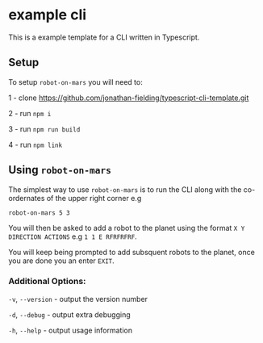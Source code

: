 # example cli

This is a example template for a CLI written in Typescript.

## Setup

To setup `robot-on-mars` you will need to:

1 - clone https://github.com/jonathan-fielding/typescript-cli-template.git

2 - run `npm i`

3 - run `npm run build`

4 - run `npm link`

## Using `robot-on-mars`

The simplest way to use `robot-on-mars` is to run the CLI along with the co-ordernates of the upper right corner e.g

```robot-on-mars 5 3```

You will then be asked to add a robot to the planet using the format `X Y DIRECTION ACTIONS` e.g `1 1 E RFRFRFRF`.

You will keep being prompted to add subsquent robots to the planet, once you are done you an enter `EXIT`.

### Additional Options:

`-v`, `--version` -  output the version number

`-d`, `--debug` - output extra debugging

`-h`, `--help` - output usage information

